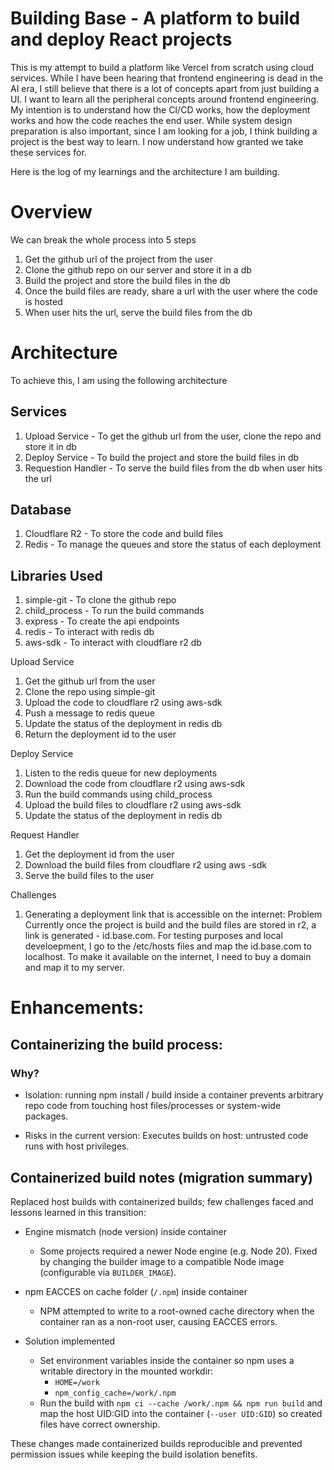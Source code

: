 # Building Base - A platform to build and deploy React projects

This is my attempt to build a platform like Vercel from scratch using cloud services.
While I have been hearing that frontend engineering is dead in the AI era, I still believe that there is a lot of concepts apart from just building a UI. I want to learn all the peripheral concepts around frontend engineering. My intention is to understand how the CI/CD works, how the deployment works and how the code reaches the end user. While system design preparation is also important, since I am looking for a job, I think building a project is the best way to learn. I now understand how granted we take these services for. 

Here is the log of my learnings and the architecture I am building.

# Overview
We can break the whole process into 5 steps

1. Get the github url of the project from the user
2. Clone the github repo on our server and store it in a db
3. Build the project and store the build files in the db
4. Once the build files are ready, share a url with the user where the code is hosted
5. When user hits the url, serve the build files from the db

# Architecture
To achieve this, I am using the following architecture

## Services
1. Upload Service - To get the github url from the user, clone the repo and store it in db
2. Deploy Service - To build the project and store the build files in db
3. Requestion Handler - To serve the build files from the db when user hits the url

## Database

1. Cloudflare R2 - To store the code and build files
2. Redis - To manage the queues and store the status of each deployment

## Libraries Used
1. simple-git - To clone the github repo
2. child_process - To run the build commands
3. express - To create the api endpoints
4. redis - To interact with redis db
5. aws-sdk - To interact with cloudflare r2 db


Upload Service
1. Get the github url from the user
2. Clone the repo using simple-git
3. Upload the code to cloudflare r2 using aws-sdk
4. Push a message to redis queue 
5. Update the status of the deployment in redis db
6. Return the deployment id to the user

Deploy Service
1. Listen to the redis queue for new deployments
2. Download the code from cloudflare r2 using aws-sdk
3. Run the build commands using child_process
4. Upload the build files to cloudflare r2 using aws-sdk
5. Update the status of the deployment in redis db

Request Handler
1. Get the deployment id from the user
2. Download the build files from cloudflare r2 using aws
-sdk
3. Serve the build files to the user

Challenges
1. Generating a deployment link that is accessible on the internet:
Problem Currently once the project is build and the build files are stored in r2, a link is generated - id.base.com. For testing purposes and local develoepment, I go to the /etc/hosts files and map the id.base.com to localhost. To make it available on the internet, I need to buy a domain and map it to my server. 


# Enhancements:

## Containerizing the build process:
### Why?
- Isolation: running npm install / build inside a container prevents arbitrary repo code from touching host files/processes or system-wide packages.

- Risks in the current version: Executes builds on host: untrusted code runs with host privileges.

## Containerized build notes (migration summary)

Replaced host builds with containerized builds; few challenges faced and lessons learned in this transition:

- Engine mismatch (node version) inside container
  - Some projects required a newer Node engine (e.g. Node 20). Fixed by changing the builder image to a compatible Node image (configurable via `BUILDER_IMAGE`).

- npm EACCES on cache folder (`/.npm`) inside container
  - NPM attempted to write to a root-owned cache directory when the container ran as a non-root user, causing EACCES errors.

- Solution implemented
  - Set environment variables inside the container so npm uses a writable directory in the mounted workdir:
    - `HOME=/work`
    - `npm_config_cache=/work/.npm`
  - Run the build with `npm ci --cache /work/.npm && npm run build` and map the host UID:GID into the container (`--user UID:GID`) so created files have correct ownership.

These changes made containerized builds reproducible and prevented permission issues while keeping the build isolation benefits.







